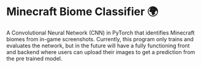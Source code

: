 # Minecraft Biome Classifier 🌍

A Convolutional Neural Network (CNN) in PyTorch that identifies Minecraft biomes from in-game screenshots.
Currently, this program only trains and evaluates the network, but in the future will have a fully functioning front and backend where users can upload their images to get a prediction from the pre trained model.
